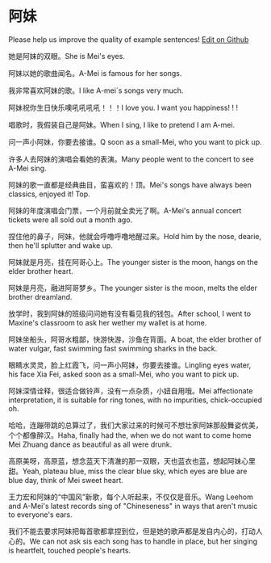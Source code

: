 # 阿妹

Please help us improve the quality of example sentences! [Edit on Github](https://github.com/jiyushe/jiyu-example-sentence-source/blob/main/chinese/amei.md)

<p><span class="chinese">她是阿妹的双眼。</span><span class="english">She is Mei's eyes.</span></p>

<p><span class="chinese">阿妹以她的歌曲闻名。</span><span class="english">A-Mei is famous for her songs.</span></p>

<p><span class="chinese">我非常喜欢阿妹的歌。</span><span class="english">I like A-mei´s songs very much.</span></p>

<p><span class="chinese">阿妹祝你生日快乐噢吼吼吼吼！！！</span><span class="english">I love you. I want you happiness! ! !</span></p>

<p><span class="chinese">唱歌时，我假装自己是阿妹。</span><span class="english">When I sing, I like to pretend I am A-mei.</span></p>

<p><span class="chinese">问一声小阿妹，你要去接谁。</span><span class="english">Q soon as a small-Mei, who you want to pick up.</span></p>

<p><span class="chinese">许多人去阿妹的演唱会看她的表演。</span><span class="english">Many people went to the concert to see A-Mei sing.</span></p>

<p><span class="chinese">阿妹的歌一直都是经典曲目，蛮喜欢的！顶。</span><span class="english">Mei's songs have always been classics, enjoyed it! Top.</span></p>

<p><span class="chinese">阿妹的年度演唱会门票，一个月前就全卖光了啊。</span><span class="english">A-Mei's annual concert tickets were all sold out a month ago.</span></p>

<p><span class="chinese">捏住他的鼻子，阿妹，他就会呼噜呼噜地醒过来。</span><span class="english">Hold him by the nose, dearie, then he'll splutter and wake up.</span></p>

<p><span class="chinese">阿妹就是月亮，挂在阿哥心上。</span><span class="english">The younger sister is the moon, hangs on the elder brother heart.</span></p>

<p><span class="chinese">阿妹是月亮，融进阿哥梦乡。</span><span class="english">The younger sister is the moon, melts the elder brother dreamland.</span></p>

<p><span class="chinese">放学时，我到阿妹的班级问问她有没有看见我的钱包。</span><span class="english">After school, I went to Maxine's classroom to ask her wether my wallet is at home.</span></p>

<p><span class="chinese">阿妹坐船头，阿哥水粗鄙，快游快游，沙鱼在背面。</span><span class="english">A boat, the elder brother of water vulgar, fast swimming fast swimming sharks in the back.</span></p>

<p><span class="chinese">眼睛水灵灵，脸上红霞飞，问一声小阿妹，你要去接谁。</span><span class="english">Lingling eyes water, his face Xia Fei, asked soon as a small-Mei, who you want to pick up.</span></p>

<p><span class="chinese">阿妹深情诠释，很适合做铃声，没有一点杂质，小妞自用哦。</span><span class="english">Mei affectionate interpretation, it is suitable for ring tones, with no impurities, chick-occupied oh.</span></p>

<p><span class="chinese">哈哈，连蹦带跳的总算过了，我们大家过来的时候可不想壮家阿妹那般舞姿优美，个个都像醉汉。</span><span class="english">Haha, finally had the, when we do not want to come home Mei Zhuang dance as beautiful as all were drunk.</span></p>

<p><span class="chinese">高原美呀，高原蓝，想念蓝天下清澈的那一双眼，天也蓝衣也蓝，想起阿妹心里甜。</span><span class="english">Yeah, plateau blue, miss the clear blue sky, which eyes are blue are blue day, think of Mei sweet heart.</span></p>

<p><span class="chinese">王力宏和阿妹的“中国风”新歌，每个人听起来，不仅仅是音乐。</span><span class="english">Wang Leehom and A-Mei's latest records sing of "Chineseness" in ways that aren't music to everyone's ears.</span></p>

<p><span class="chinese">我们不能去要求阿妹把每首歌都拿捏到位，但是她的歌声都是发自内心的，打动人心的。</span><span class="english">We can not ask sis each song has to handle in place, but her singing is heartfelt, touched people's hearts.</span></p>

